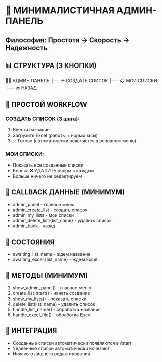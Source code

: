 # 🎯 МИНИМАЛИСТИЧНАЯ АДМИН-ПАНЕЛЬ 
## Философия: Простота → Скорость → Надежность

## 📊 СТРУКТУРА (3 КНОПКИ)
👨‍💻 АДМИН ПАНЕЛЬ
├── ➕ СОЗДАТЬ СПИСОК
├── 📋 МОИ СПИСКИ  
└── 🔙 НАЗАД

## 🔄 ПРОСТОЙ WORKFLOW

### СОЗДАТЬ СПИСОК (3 шага):
1. Ввести название
2. Загрузить Excel (работы + нормочасы)
3. ✅ Готово (автоматически появляется в основном меню)

### МОИ СПИСКИ:
- Показать все созданные списки
- Кнопка ❌ УДАЛИТЬ рядом с каждым
- Больше ничего не редактируем

## 🎯 CALLBACK ДАННЫЕ (МИНИМУМ)
- admin_panel - главное меню
- admin_create_list - создать список
- admin_my_lists - мои списки
- admin_delete_list:{list_name} - удалить список
- admin_back - назад

## 📝 СОСТОЯНИЯ
- awaiting_list_name - ждем название
- awaiting_excel:{list_name} - ждем Excel

## 🔧 МЕТОДЫ (МИНИМУМ)
1. show_admin_panel() - главное меню
2. create_list_start() - начать создание
3. show_my_lists() - показать списки
4. delete_list(list_name) - удалить список
5. handle_list_name() - обработка названия
6. handle_excel_file() - обработка Excel

## 🎯 ИНТЕГРАЦИЯ
- Созданные списки автоматически появляются в /start
- Удаленные списки автоматически исчезают
- Никакого лишнего редактирования
